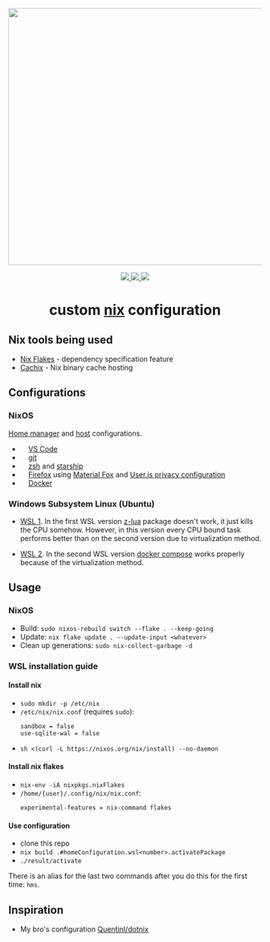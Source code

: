 <p align="center"><img src="https://raw.githubusercontent.com/jglovier/dotfiles-logo/main/dotfiles-logo.svg" width=512></p>

<p align="center">
    <a href="https://builtwithnix.org/">
        <img src="https://img.shields.io/badge/built with-nix-blue?style=flat-square&logo=nixos">
    </a>
    <a href="https://github.com/nothingelsematters">
        <img src="https://img.shields.io/github/commit-activity/y/nothingelsematters/nixconfigs?style=flat-square&logo=github">
    </a>
    <a href="https://www.codefactor.io/repository/github/nothingelsematters/nixconfigs">
        <img src="https://img.shields.io/codefactor/grade/github/nothingelsematters/nixconfigs?style=flat-square&logo=codefactor">
    </a>
</p>

<h1 align="center"> custom <a href="https://nixos.org">nix</a> configuration </h1>

## Nix tools being used

- [Nix Flakes](https://nixos.wiki/wiki/Flakes) - dependency specification feature
- [Cachix](https://cachix.org) - Nix binary cache hosting

## Configurations

### NixOS

[Home manager](home/home/) and [host](host/) configurations.

- <img src="https://simpleicons.org/icons/visualstudiocode.svg" height="12pt"> [VS Code](home/home/development/vscode/default.nix)
- <img src="https://simpleicons.org/icons/git.svg" height="12pt"> [git](home/common/development/git.nix)
- <img src="https://simpleicons.org/icons/starship.svg" height="12pt"> [zsh](home/common/terminal/zsh.nix)
  and [starship](home/home/terminal/starship.nix)
- <img src="https://simpleicons.org/icons/firefox.svg" height="12pt"> [Firefox](home/home/firefox/)
  using [Material Fox](https://github.com/muckSponge/MaterialFox/)
  and [User.js privacy configuration](https://github.com/pyllyukko/user.js)
- <img src="https://simpleicons.org/icons/docker.svg" height="12pt"> [Docker](host/services/docker.nix)

### Windows Subsystem Linux (Ubuntu)

- [WSL 1](home/work/wsl-1.nix).
  In the first WSL version [z-lua](https://github.com/skywind3000/z.lua) package doesn't work,
  it just kills the CPU somehow.
  However, in this version every CPU bound task performs better than on the second version due to virtualization method.

- [WSL 2](home/work/wsl-2.nix).
  In the second WSL version [docker compose](https://docs.docker.com/compose/) works properly
  because of the virtualization method.

## Usage

### NixOS

- Build: `sudo nixos-rebuild switch --flake . --keep-going`
- Update: `nix flake update . --update-input <whatever>`
- Clean up generations: `sudo nix-collect-garbage -d`

### WSL installation guide

#### Install nix

- `sudo mkdir -p /etc/nix`
- `/etc/nix/nix.conf` (requires `sudo`):
  ```
  sandbox = false
  use-sqlite-wal = false
  ```
- `sh <(curl -L https://nixos.org/nix/install) --no-daemon`

#### Install nix flakes

- `nix-env -iA nixpkgs.nixFlakes`
- `/home/{user}/.config/nix/nix.conf`:
  ```
  experimental-features = nix-command flakes
  ```

#### Use configuration

- clone this repo
- `nix build .#homeConfiguration.wsl<number>.activatePackage`
- `./result/activate`

There is an alias for the last two commands after you do this for the first time: `hms`.

## Inspiration

- My bro's configuration [QuentinI/dotnix](https://github.com/QuentinI/dotnix/)

